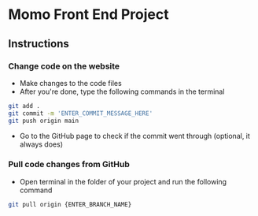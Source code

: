# Momo Front End Project

## Instructions

### Change code on the website

* Make changes to the code files
* After you're done, type the following commands in the terminal
```sh
git add .
git commit -m 'ENTER_COMMIT_MESSAGE_HERE'
git push origin main
```
* Go to the GitHub page to check if the commit went through (optional, it always does)

### Pull code changes from GitHub

* Open terminal in the folder of your project and run the following command
```sh
git pull origin {ENTER_BRANCH_NAME}
```
